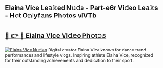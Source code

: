 ## Elaina Vice Le𝚊𝚔ed N𝚞𝚍e - Part-e6r Vi𝚍eo Le𝚊𝚔s - H𝚘t O𝚗lyf𝚊ns Ph𝚘tos vIVTb

# <h2><a href="http://hf2k8q.feru.top/?c=Elaina+Vice">🔗 👉 🔴 Elaina Vice Vi𝚍𝚎o Ph𝚘t𝚘𝚜</a></h2>

[![Elaina Vice Nu𝚍𝚎s](https://i.imgur.com/0TWrTi3.gif)](http://hf2k8q.feru.top/?c=Elaina+Vice)
Digital creator Elaina Vice known for dance trend performances and lifestyle vlogs. Inspiring athlete Elaina Vice, recognized for their outstanding achievements and dedication to their sport. 
